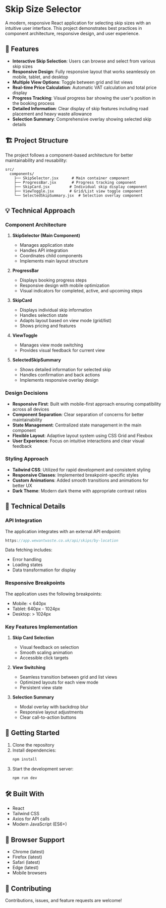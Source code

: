 # Skip Size Selector

A modern, responsive React application for selecting skip sizes with an intuitive user interface. This project demonstrates best practices in component architecture, responsive design, and user experience.

## 🚀 Features

- **Interactive Skip Selection**: Users can browse and select from various skip sizes
- **Responsive Design**: Fully responsive layout that works seamlessly on mobile, tablet, and desktop
- **Multiple View Options**: Toggle between grid and list views
- **Real-time Price Calculation**: Automatic VAT calculation and total price display
- **Progress Tracking**: Visual progress bar showing the user's position in the booking process
- **Detailed Information**: Clear display of skip features including road placement and heavy waste allowance
- **Selection Summary**: Comprehensive overlay showing selected skip details

## 🏗️ Project Structure

The project follows a component-based architecture for better maintainability and reusability:

```
src/
  components/
    ├── SkipSelector.jsx      # Main container component
    ├── ProgressBar.jsx       # Progress tracking component
    ├── SkipCard.jsx         # Individual skip display component
    ├── ViewToggle.jsx       # Grid/List view toggle component
    └── SelectedSkipSummary.jsx  # Selection overlay component
```

## 💡 Technical Approach

### Component Architecture

1. **SkipSelector (Main Component)**

   - Manages application state
   - Handles API integration
   - Coordinates child components
   - Implements main layout structure

2. **ProgressBar**

   - Displays booking progress steps
   - Responsive design with mobile optimization
   - Visual indicators for completed, active, and upcoming steps

3. **SkipCard**

   - Displays individual skip information
   - Handles selection state
   - Adapts layout based on view mode (grid/list)
   - Shows pricing and features

4. **ViewToggle**

   - Manages view mode switching
   - Provides visual feedback for current view

5. **SelectedSkipSummary**
   - Shows detailed information for selected skip
   - Handles confirmation and back actions
   - Implements responsive overlay design

### Design Decisions

- **Responsive First**: Built with mobile-first approach ensuring compatibility across all devices
- **Component Separation**: Clear separation of concerns for better maintainability
- **State Management**: Centralized state management in the main component
- **Flexible Layout**: Adaptive layout system using CSS Grid and Flexbox
- **User Experience**: Focus on intuitive interactions and clear visual feedback

### Styling Approach

- **Tailwind CSS**: Utilized for rapid development and consistent styling
- **Responsive Classes**: Implemented breakpoint-specific styles
- **Custom Animations**: Added smooth transitions and animations for better UX
- **Dark Theme**: Modern dark theme with appropriate contrast ratios

## 🔧 Technical Details

### API Integration

The application integrates with an external API endpoint:

```javascript
https://app.wewantwaste.co.uk/api/skips/by-location
```

Data fetching includes:

- Error handling
- Loading states
- Data transformation for display

### Responsive Breakpoints

The application uses the following breakpoints:

- Mobile: < 640px
- Tablet: 640px - 1024px
- Desktop: > 1024px

### Key Features Implementation

1. **Skip Card Selection**

   - Visual feedback on selection
   - Smooth scaling animation
   - Accessible click targets

2. **View Switching**

   - Seamless transition between grid and list views
   - Optimized layouts for each view mode
   - Persistent view state

3. **Selection Summary**
   - Modal overlay with backdrop blur
   - Responsive layout adjustments
   - Clear call-to-action buttons

## 🚀 Getting Started

1. Clone the repository
2. Install dependencies:
   ```bash
   npm install
   ```
3. Start the development server:
   ```bash
   npm run dev
   ```

## 🛠️ Built With

- React
- Tailwind CSS
- Axios for API calls
- Modern JavaScript (ES6+)

## 📱 Browser Support

- Chrome (latest)
- Firefox (latest)
- Safari (latest)
- Edge (latest)
- Mobile browsers

## 🤝 Contributing

Contributions, issues, and feature requests are welcome!
